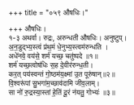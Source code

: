 +++
title = "०५९ औषधिः।"

+++
औषधिः।  
१-३ अथर्वा। रुद्रः, अरुन्धती औषधिः। अनुष्टुप्।  
अ॒न॒डुद्भ्य॒स्त्वं प्र॑थ॒मं धे॒नुभ्य॒स्त्वम॑रुन्धति ।  
अधे॑नवे॒ वय॑से॒ शर्म॑ यच्छ॒ चतु॑ष्पदे ॥१॥  
शर्म॑ यच्छ॒त्वोष॑धिः स॒ह दे॒वीर॑रुन्ध॒ती।  
कर॒त् पय॑स्वन्तं गो॒ष्ठम॑य॒क्ष्मां उ॒त पूरु॑षान्॥२॥  
वि॒श्वरू॑पां सु॒भगा॑म॒च्छाव॑दामि जीव॒लाम्।  
सा नो॑ रु॒द्रस्या॒स्तां हे॒तिं दू॒रं न॑यतु॒ गोभ्यः॑ ॥३॥
